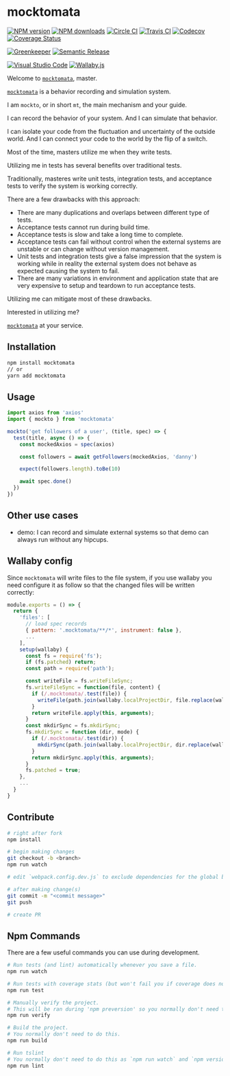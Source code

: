 # mocktomata

[![NPM version][npm-image]][npm-url]
[![NPM downloads][downloads-image]][downloads-url]
[![Circle CI][circleci-image]][circleci-url]
[![Travis CI][travis-image]][travis-url]
[![Codecov][codecov-image]][codecov-url]
[![Coverage Status][coveralls-image]][coveralls-url]

[![Greenkeeper][greenkeeper-image]][greenkeeper-url]
[![Semantic Release][semantic-release-image]][semantic-release-url]

[![Visual Studio Code][vscode-image]][vscode-url]
[![Wallaby.js][wallaby-image]][wallaby-url]

Welcome to [`mocktomata`](https://github.com/mocktomata/mocktomata), master.

[`mocktomata`](https://github.com/mocktomata/mocktomata) is a behavior recording and simulation system.

I am `mockto`, or in short `mt`, the main mechanism and your guide.

I can record the behavior of your system.
And I can simulate that behavior.

I can isolate your code from the fluctuation and uncertainty of the outside world.
And I can connect your code to the world by the flip of a switch.

Most of the time,
masters utilize me when they write tests.

Utilizing me in tests has several benefits over traditional tests.

Traditionally, masteres write unit tests, integration tests, and acceptance tests to verify the system is working correctly.

There are a few drawbacks with this approach:

- There are many duplications and overlaps between different type of tests.
- Acceptance tests cannot run during build time.
- Acceptance tests is slow and take a long time to complete.
- Acceptance tests can fail without control when the external systems are unstable or can change without version management.
- Unit tests and integration tests give a false impression that the system is working while in reality the external system does not behave as expected causing the system to fail.
- There are many variations in environment and application state that are very expensive to setup and teardown to run acceptance tests.

Utilizing me can mitigate most of these drawbacks.

Interested in utilizing me?

[`mocktomata`](https://github.com/mocktomata/mocktomata) at your service.

## Installation

```sh
npm install mocktomata
// or
yarn add mocktomata
```

## Usage

```ts
import axios from 'axios'
import { mockto } from 'mocktomata'

mockto('get followers of a user', (title, spec) => {
  test(title, async () => {
    const mockedAxios = spec(axios)

    const followers = await getFollowers(mockedAxios, 'danny')

    expect(followers.length).toBe(10)

    await spec.done()
  })
})
```

## Other use cases

- demo: I can record and simulate external systems so that demo can always run without any hipcups.

## Wallaby config

Since `mocktomata` will write files to the file system, if you use wallaby you need configure it as follow so that the changed files will be written correctly:

```js
module.exports = () => {
  return {
    'files': [
      // load spec records
      { pattern: '.mocktomata/**/*', instrument: false },
      ...
    ],
    setup(wallaby) {
      const fs = require('fs');
      if (fs.patched) return;
      const path = require('path');

      const writeFile = fs.writeFileSync;
      fs.writeFileSync = function(file, content) {
        if (/.mocktomata/.test(file)) {
          writeFile(path.join(wallaby.localProjectDir, file.replace(wallaby.projectCacheDir, '')), content);
        }
        return writeFile.apply(this, arguments);
      }
      const mkdirSync = fs.mkdirSync;
      fs.mkdirSync = function (dir, mode) {
        if (/.mocktomata/.test(dir)) {
          mkdirSync(path.join(wallaby.localProjectDir, dir.replace(wallaby.projectCacheDir, '')), mode);
        }
        return mkdirSync.apply(this, arguments);
      }
      fs.patched = true;
    },
    ...
  }
}
```

## Contribute

```sh
# right after fork
npm install

# begin making changes
git checkout -b <branch>
npm run watch

# edit `webpack.config.dev.js` to exclude dependencies for the global build.

# after making change(s)
git commit -m "<commit message>"
git push

# create PR
```

## Npm Commands

There are a few useful commands you can use during development.

```sh
# Run tests (and lint) automatically whenever you save a file.
npm run watch

# Run tests with coverage stats (but won't fail you if coverage does not meet criteria)
npm run test

# Manually verify the project.
# This will be ran during 'npm preversion' so you normally don't need to run this yourself.
npm run verify

# Build the project.
# You normally don't need to do this.
npm run build

# Run tslint
# You normally don't need to do this as `npm run watch` and `npm version` will automatically run lint for you.
npm run lint
```

[circleci-image]: https://circleci.com/gh/mocktomata/mocktomata/tree/master.svg?style=shield
[circleci-url]: https://circleci.com/gh/mocktomata/mocktomata/tree/master
[codecov-image]: https://codecov.io/gh/unional/satisfier/branch/master/graph/badge.svg
[codecov-url]: https://codecov.io/gh/unional/satisfier
[coveralls-image]: https://coveralls.io/repos/github/mocktomata/mocktomata/badge.svg
[coveralls-url]: https://coveralls.io/github/mocktomata/mocktomata
[downloads-image]: https://img.shields.io/npm/dm/mocktomata.svg?style=flat
[downloads-url]: https://npmjs.org/package/mocktomata
[greenkeeper-image]: https://badges.greenkeeper.io/mocktomata/mocktomata.svg
[greenkeeper-url]: https://greenkeeper.io/
[npm-image]: https://img.shields.io/npm/v/mocktomata.svg?style=flat
[npm-url]: https://npmjs.org/package/mocktomata
[semantic-release-image]: https://img.shields.io/badge/%20%20%F0%9F%93%A6%F0%9F%9A%80-semantic--release-e10079.svg
[semantic-release-url]: https://github.com/semantic-release/semantic-release
[travis-image]: https://img.shields.io/travis/mocktomata/mocktomata/master.svg?style=flat
[travis-url]: https://travis-ci.org/mocktomata/mocktomata?branch=master
[unstable-image]: https://img.shields.io/badge/stability-unstable-yellow.svg
[vscode-image]: https://img.shields.io/badge/vscode-ready-green.svg
[vscode-url]: https://code.visualstudio.com/
[wallaby-image]: https://img.shields.io/badge/wallaby.js-configured-green.svg
[wallaby-url]: https://wallabyjs.com
